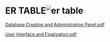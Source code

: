 # ER TABLE![er table](https://user-images.githubusercontent.com/94699354/158032491-c91d4d13-aafa-4b76-b19a-1c64e02108b4.jpeg)
[Database Creation and Administration Panel.pdf](https://github.com/edlcn/cs306db/files/8238313/Database.Creation.and.Administration.Panel.pdf)

[User Interface and Finalization.pdf](https://github.com/edlcn/cs306db/files/8238317/User.Interface.and.Finalization.pdf)
